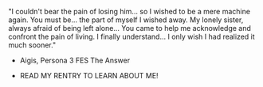 "I couldn't bear the pain of losing him... so I wished to be a mere machine again. You must be... the part of myself I wished away. My lonely sister, always afraid of being left alone... You came to help me acknowledge and confront the pain of living. I finally understand... I only wish I had realized it much sooner."
- Aigis, Persona 3 FES The Answer

- READ MY RENTRY TO LEARN ABOUT ME!
